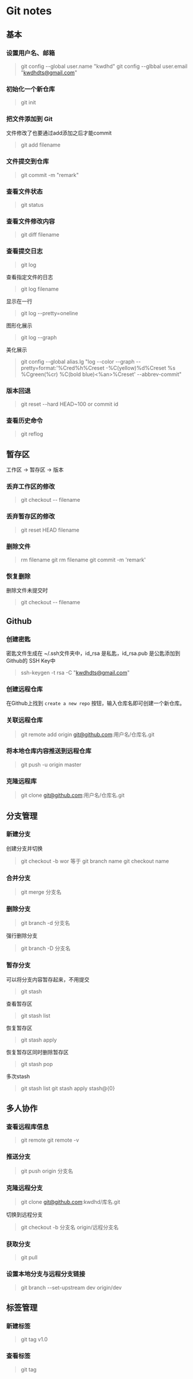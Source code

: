 # Git notes

## 基本
### 设置用户名、邮箱
> git config --global user.name "kwdhd"
> git config --glbbal user.email "kwdhdts@gmail.com"


### 初始化一个新仓库
> git init 

### 把文件添加到 Git
文件修改了也要通过add添加之后才能commit
> git add filename

### 文件提交到仓库
> git commit -m "remark"

### 查看文件状态
> git status

### 查看文件修改内容
> git diff filename 

### 查看提交日志
> git log

查看指定文件的日志
> git log filename

显示在一行
> git log --pretty=oneline

图形化展示
> git log --graph

美化展示
>git config --global alias.lg "log --color --graph --pretty=format:'%Cred%h%Creset -%C(yellow)%d%Creset %s %Cgreen(%cr) %C(bold blue)<%an>%Creset' --abbrev-commit"


### 版本回退
> git reset --hard HEAD~100 or commit id

### 查看历史命令
> git reflog

## 暂存区
工作区 -> 暂存区 -> 版本

### 丢弃工作区的修改
> git checkout -- filename 

### 丢弃暂存区的修改
> git reset HEAD filename


### 删除文件
> rm filename
> git rm filename
> git commit -m 'remark'

### 恢复删除
删除文件未提交时
> git checkout -- filename


## Github

### 创建密匙
密匙文件生成在 ~/.ssh文件夹中，id_rsa 是私匙，id_rsa.pub 是公匙添加到Github的 SSH Key中
> ssh-keygen -t rsa -C "kwdhdts@gmail.com"

### 创建远程仓库
在Github上找到 `create a new repo`  按钮，输入仓库名即可创建一个新仓库。


### 关联远程仓库
> git remote add origin git@github.com:用户名/仓库名.git

### 将本地仓库内容推送到远程仓库
> git push -u  origin master

### 克隆远程库
> git clone git@github.com:用户名/仓库名.git


## 分支管理

### 新建分支
创建分支并切换
> git checkout -b wor
等于
> git branch name
> git checkout name


### 合并分支
> git merge 分支名

### 删除分支
> git branch -d 分支名

强行删除分支
> git branch -D 分支名

### 暂存分支
可以将分支内容暂存起来，不用提交
> git stash

查看暂存区
> git stash list

恢复暂存区
> git stash apply

恢复暂存区同时删除暂存区
> git stash pop

多次stash
> git stash list
> git stash apply stash@{0}


## 多人协作

### 查看远程库信息
> git remote
> git remote -v

### 推送分支
> git push origin 分支名


### 克隆远程分支
> git clone git@github.com:kwdhd/库名.git

切换到远程分支
> git checkout -b 分支名 origin/远程分支名

### 获取分支
> git pull <remote> <branch>

### 设置本地分支与远程分支链接
> git branch --set-upstream dev origin/dev


## 标签管理

### 新建标签
> git tag v1.0

### 查看标签
> git tag
